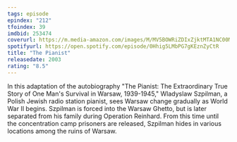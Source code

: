 ```yaml
---
tags: episode
epindex: "212"
tfoindex: 39
imdbid: 253474
coverurl: https://m.media-amazon.com/images/M/MV5BOWRiZDIxZjktMTA1NC00MDQ2LWEzMjUtMTliZmY3NjQ3ODJiXkEyXkFqcGdeQXVyNjU0OTQ0OTY@._V1_SY300_CR4,0,202,300_.jpg
spotifyurl: https://open.spotify.com/episode/0Hhig5LMbPG7gKEznZyCtR
title: "The Pianist"
releasedate: 2003
rating: "8.5"
---
```


In this adaptation of the autobiography "The Pianist: The Extraordinary True Story of One Man's Survival in Warsaw, 1939-1945," Wladyslaw Szpilman, a Polish Jewish radio station pianist, sees Warsaw change gradually as World War II begins. Szpilman is forced into the Warsaw Ghetto, but is later separated from his family during Operation Reinhard. From this time until the concentration camp prisoners are released, Szpilman hides in various locations among the ruins of Warsaw.
